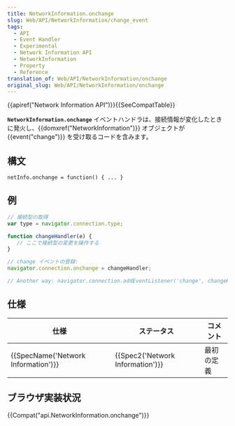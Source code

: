 ```yaml
---
title: NetworkInformation.onchange
slug: Web/API/NetworkInformation/change_event
tags:
  - API
  - Event Handler
  - Experimental
  - Network Information API
  - NetworkInformation
  - Property
  - Reference
translation_of: Web/API/NetworkInformation/onchange
original_slug: Web/API/NetworkInformation/onchange
---
```

{{apiref("Network Information API")}}{{SeeCompatTable}}

**`NetworkInformation.onchange`** イベントハンドラは、接続情報が変化したときに発火し、{{domxref("NetworkInformation")}} オブジェクトが {{event("change")}} を受け取るコードを含みます。

## 構文

```
netInfo.onchange = function() { ... }
```

## 例

```js
// 接続型の取得
var type = navigator.connection.type;

function changeHandler(e) {
   // ここで接続型の変更を操作する
}

// change イベントの登録:
navigator.connection.onchange = changeHandler;

// Another way: navigator.connection.addEventListener('change', changeHandler);
```

## 仕様

| 仕様                                             | ステータス                                   | コメント   |
| ------------------------------------------------ | -------------------------------------------- | ---------- |
| {{SpecName('Network Information')}} | {{Spec2('Network Information')}} | 最初の定義 |

## ブラウザ実装状況

{{Compat("api.NetworkInformation.onchange")}}
